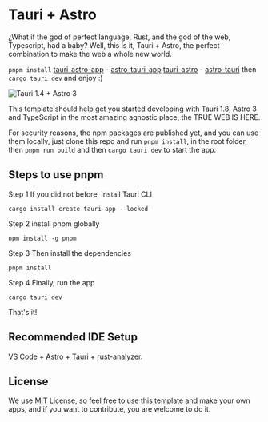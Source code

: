 # Tauri + Astro

¿What if the god of perfect language, Rust, and the god of the web, Typescript, had a baby? Well, this is it, Tauri + Astro, the perfect combination to make the web a whole new world.

`pnpm install` [tauri-astro-app](https://www.npmjs.com/package/tauri-astro-app) - [astro-tauri-app](https://www.npmjs.com/package/astro-tauri-app)  [tauri-astro](https://www.npmjs.com/package/tauri-astro) - [astro-tauri](https://www.npmjs.com/package/astro-tauri) then `cargo tauri dev` and enjoy :)

![Tauri 1.4 + Astro 3](https://raw.githubusercontent.com/miguelgargallo/tauri-astro-app/main/public/Screenshot.png)

This template should help get you started developing with Tauri 1.8, Astro 3 and TypeScript in the most amazing agnostic place, the TRUE WEB IS HERE.

For security reasons, the npm packages are published yet, and you can use them locally, just clone this repo and run `pnpm install`, in the root folder, then `pnpm run build` and then `cargo tauri dev` to start the app.

## Steps to use pnpm

Step 1 If you did not before, Install Tauri CLI

    cargo install create-tauri-app --locked

Step 2 install pnpm globally

    npm install -g pnpm

Step 3 Then install the dependencies

    pnpm install

Step 4 Finally, run the app

    cargo tauri dev

That's it!

## Recommended IDE Setup

[VS Code](https://code.visualstudio.com/) + [Astro](https://marketplace.visualstudio.com/items?itemName=astro-build.astro-vscode) + [Tauri](https://marketplace.visualstudio.com/items?itemName=tauri-apps.tauri-vscode) + [rust-analyzer](https://marketplace.visualstudio.com/items?itemName=rust-lang.rust-analyzer).

## License

We use MIT License, so feel free to use this template and make your own apps, and if you want to contribute, you are welcome to do it.